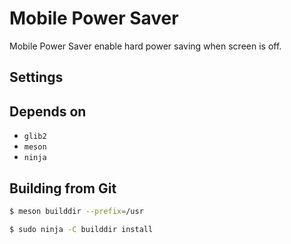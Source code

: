 # Mobile Power Saver

Mobile Power Saver enable hard power saving when screen is off.

## Settings ##

## Depends on

- `glib2`
- `meson`
- `ninja`

## Building from Git

```bash
$ meson builddir --prefix=/usr

$ sudo ninja -C builddir install
```
